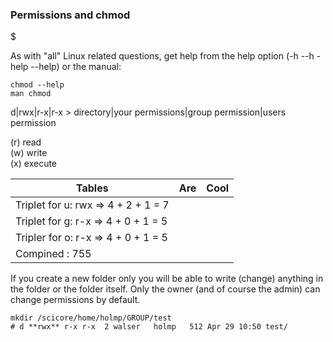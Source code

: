 ### Permissions and chmod
$

As with "all" Linux related questions, get help from the help option (-h --h -help --help) or the manual: 
```Linux
chmod --help
man chmod
```

d|rwx|r-x|r-x > directory|your permissions|group permission|users permission

(r) read<br>
(w) write<br>
(x) execute<br>

| Tables        | Are           | Cool  |
| ------------- |:-------------:| -----:|
| Triplet for u: rwx => 4 + 2 + 1 = 7
| Triplet for g: r-x => 4 + 0 + 1 = 5
| Tripler for o: r-x => 4 + 0 + 1 = 5
| Compined     :                    755



If you create a new folder only you will be able to write (change) anything in the folder or the folder itself. Only the owner (and of course the admin) can change permissions by default.

```Linux
mkdir /scicore/home/holmp/GROUP/test 
# d **rwx** r-x r-x  2 walser   holmp   512 Apr 29 10:50 test/
```
